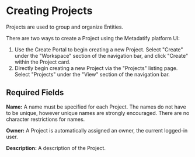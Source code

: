 # Creating Projects

Projects are used to group and organize Entities.

There are two ways to create a Project using the Metadatify platform UI:

1. Use the Create Portal to begin creating a new Project. Select "Create" under the "Workspace" section of the navigation bar, and click "Create" within the Project card.
2. Directly begin creating a new Project via the "Projects" listing page. Select "Projects" under the "View" section of the navigation bar.

## Required Fields

**Name:** A name must be specified for each Project. The names do not have to be unique, however unique names are strongly encouraged. There are no character restrictions for names.

**Owner:** A Project is automatically assigned an owner, the current logged-in user.

**Description:** A description of the Project.
